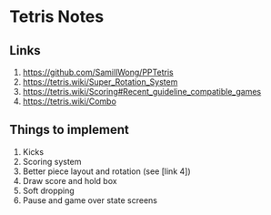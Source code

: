 # Tetris Notes

## Links 
1. https://github.com/SamillWong/PPTetris
2. https://tetris.wiki/Super_Rotation_System
4. https://tetris.wiki/Scoring#Recent_guideline_compatible_games
3. https://tetris.wiki/Combo

## Things to implement
1. Kicks
2. Scoring system
3. Better piece layout and rotation (see [link 4])
4. Draw score and hold box
5. Soft dropping
6. Pause and game over state screens

